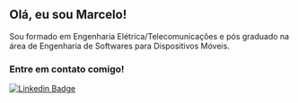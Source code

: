 ## Olá, eu sou Marcelo! 
Sou formado em Engenharia Elétrica/Telecomunicações e pós graduado na área de Engenharia de Softwares para Dispositivos Móveis. 

### Entre em contato comigo!

[![Linkedin Badge](https://img.shields.io/badge/-LinkedIn-blue?style=flat-square&logo=Linkedin&logoColor=white&link=https://www.linkedin.com/in/pbsmarcelo/)](https://www.linkedin.com/in/pbsmarcelo/)


<!--[Linkedin](https://www.linkedin.com/in/pbsmarcelo/)-->


